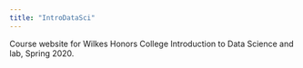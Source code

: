```yaml
---
title: "IntroDataSci"
---
```


Course website for Wilkes Honors College Introduction to Data Science and lab, Spring 2020.
